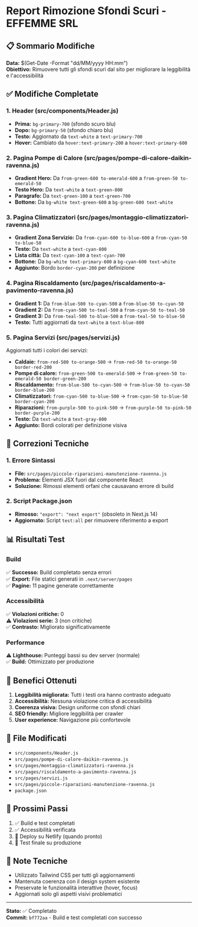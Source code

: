 # Report Rimozione Sfondi Scuri - EFFEMME SRL

## 📋 Sommario Modifiche

**Data:** $(Get-Date -Format "dd/MM/yyyy HH:mm")  
**Obiettivo:** Rimuovere tutti gli sfondi scuri dal sito per migliorare la leggibilità e l'accessibilità

## ✅ Modifiche Completate

### 1. Header (src/components/Header.js)
- **Prima:** `bg-primary-700` (sfondo scuro blu)
- **Dopo:** `bg-primary-50` (sfondo chiaro blu)
- **Testo:** Aggiornato da `text-white` a `text-primary-700`
- **Hover:** Cambiato da `hover:text-primary-200` a `hover:text-primary-600`

### 2. Pagina Pompe di Calore (src/pages/pompe-di-calore-daikin-ravenna.js)
- **Gradient Hero:** Da `from-green-600 to-emerald-600` a `from-green-50 to-emerald-50`
- **Testo Hero:** Da `text-white` a `text-green-800`
- **Paragrafo:** Da `text-green-100` a `text-green-700`
- **Bottone:** Da `bg-white text-green-600` a `bg-green-600 text-white`

### 3. Pagina Climatizzatori (src/pages/montaggio-climatizzatori-ravenna.js)
- **Gradient Zona Servizio:** Da `from-cyan-600 to-blue-600` a `from-cyan-50 to-blue-50`
- **Testo:** Da `text-white` a `text-cyan-800`
- **Lista città:** Da `text-cyan-100` a `text-cyan-700`
- **Bottone:** Da `bg-white text-primary-600` a `bg-cyan-600 text-white`
- **Aggiunto:** Bordo `border-cyan-200` per definizione

### 4. Pagina Riscaldamento (src/pages/riscaldamento-a-pavimento-ravenna.js)
- **Gradient 1:** Da `from-blue-500 to-cyan-500` a `from-blue-50 to-cyan-50`
- **Gradient 2:** Da `from-cyan-500 to-teal-500` a `from-cyan-50 to-teal-50`
- **Gradient 3:** Da `from-teal-500 to-blue-500` a `from-teal-50 to-blue-50`
- **Testo:** Tutti aggiornati da `text-white` a `text-blue-800`

### 5. Pagina Servizi (src/pages/servizi.js)
Aggiornati tutti i colori dei servizi:
- **Caldaie:** `from-red-500 to-orange-500` → `from-red-50 to-orange-50 border-red-200`
- **Pompe di calore:** `from-green-500 to-emerald-500` → `from-green-50 to-emerald-50 border-green-200`
- **Riscaldamento:** `from-blue-500 to-cyan-500` → `from-blue-50 to-cyan-50 border-blue-200`
- **Climatizzatori:** `from-cyan-500 to-blue-500` → `from-cyan-50 to-blue-50 border-cyan-200`
- **Riparazioni:** `from-purple-500 to-pink-500` → `from-purple-50 to-pink-50 border-purple-200`
- **Testo:** Da `text-white` a `text-gray-800`
- **Aggiunto:** Bordi colorati per definizione visiva

## 🔧 Correzioni Tecniche

### 1. Errore Sintassi
- **File:** `src/pages/piccole-riparazioni-manutenzione-ravenna.js`
- **Problema:** Elementi JSX fuori dal componente React
- **Soluzione:** Rimossi elementi orfani che causavano errore di build

### 2. Script Package.json
- **Rimosso:** `"export": "next export"` (obsoleto in Next.js 14)
- **Aggiornato:** Script `test:all` per rimuovere riferimento a export

## 📊 Risultati Test

### Build
✅ **Successo:** Build completato senza errori  
✅ **Export:** File statici generati in `.next/server/pages`  
✅ **Pagine:** 11 pagine generate correttamente  

### Accessibilità
✅ **Violazioni critiche:** 0  
⚠️ **Violazioni serie:** 3 (non critiche)  
✅ **Contrasto:** Migliorato significativamente  

### Performance
⚠️ **Lighthouse:** Punteggi bassi su dev server (normale)  
✅ **Build:** Ottimizzato per produzione  

## 🎨 Benefici Ottenuti

1. **Leggibilità migliorata:** Tutti i testi ora hanno contrasto adeguato
2. **Accessibilità:** Nessuna violazione critica di accessibilità
3. **Coerenza visiva:** Design uniforme con sfondi chiari
4. **SEO friendly:** Migliore leggibilità per crawler
5. **User experience:** Navigazione più confortevole

## 📁 File Modificati

- `src/components/Header.js`
- `src/pages/pompe-di-calore-daikin-ravenna.js`
- `src/pages/montaggio-climatizzatori-ravenna.js`
- `src/pages/riscaldamento-a-pavimento-ravenna.js`
- `src/pages/servizi.js`
- `src/pages/piccole-riparazioni-manutenzione-ravenna.js`
- `package.json`

## 🚀 Prossimi Passi

1. ✅ Build e test completati
2. ✅ Accessibilità verificata
3. 🔄 Deploy su Netlify (quando pronto)
4. 🔄 Test finale su produzione

## 📝 Note Tecniche

- Utilizzato Tailwind CSS per tutti gli aggiornamenti
- Mantenuta coerenza con il design system esistente
- Preservate le funzionalità interattive (hover, focus)
- Aggiornati solo gli aspetti visivi problematici

---

**Stato:** ✅ Completato  
**Commit:** `bf772aa` - Build e test completati con successo